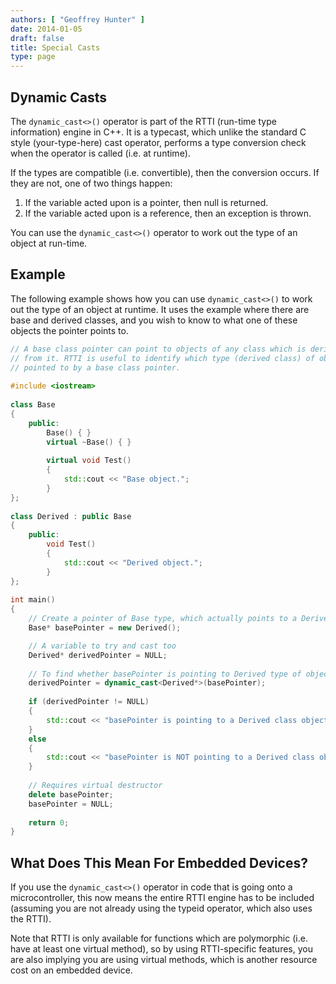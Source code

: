 ```yaml
---
authors: [ "Geoffrey Hunter" ]
date: 2014-01-05
draft: false
title: Special Casts
type: page
---
```


## Dynamic Casts

The `dynamic_cast<>()` operator is part of the RTTI (run-time type information) engine in C++. It is a typecast, which unlike the standard C style (your-type-here) cast operator, performs a type conversion check when the operator is called (i.e. at runtime).

If the types are compatible (i.e. convertible), then the conversion occurs. If they are not, one of two things happen:

1. If the variable acted upon is a pointer, then null is returned.
2. If the variable acted upon is a reference, then an exception is thrown.

You can use the `dynamic_cast<>()` operator to work out the type of an object at run-time.

## Example

The following example shows how you can use `dynamic_cast<>()` to work out the type of an object at runtime. It uses the example where there are base and derived classes, and you wish to know to what one of these objects the pointer points to.

```c++
// A base class pointer can point to objects of any class which is derived 
// from it. RTTI is useful to identify which type (derived class) of object is 
// pointed to by a base class pointer.
    
#include <iostream>
    
class Base
{
    public:
        Base() { } 
        virtual ~Base() { } 
        
        virtual void Test() 
        {
            std::cout << "Base object.";
        }
};
    
class Derived : public Base
{
    public:
        void Test() 
        {
            std::cout << "Derived object.";
        }
};
    
int main()
{
    // Create a pointer of Base type, which actually points to a Derived object
    Base* basePointer = new Derived();

    // A variable to try and cast too
    Derived* derivedPointer = NULL;
    
    // To find whether basePointer is pointing to Derived type of object
    derivedPointer = dynamic_cast<Derived*>(basePointer);
    
    if (derivedPointer != NULL)
    {
        std::cout << "basePointer is pointing to a Derived class object";
    }
    else
    {
        std::cout << "basePointer is NOT pointing to a Derived class object";
    }
    
    // Requires virtual destructor 
    delete basePointer;
    basePointer = NULL;
    
    return 0;
}
```

## What Does This Mean For Embedded Devices?

If you use the `dynamic_cast<>()` operator in code that is going onto a microcontroller, this now means the entire RTTI engine has to be included (assuming you are not already using the typeid operator, which also uses the RTTI).

Note that RTTI is only available for functions which are polymorphic (i.e. have at least one virtual method), so by using RTTI-specific features, you are also implying you are using virtual methods, which is another resource cost on an embedded device.

